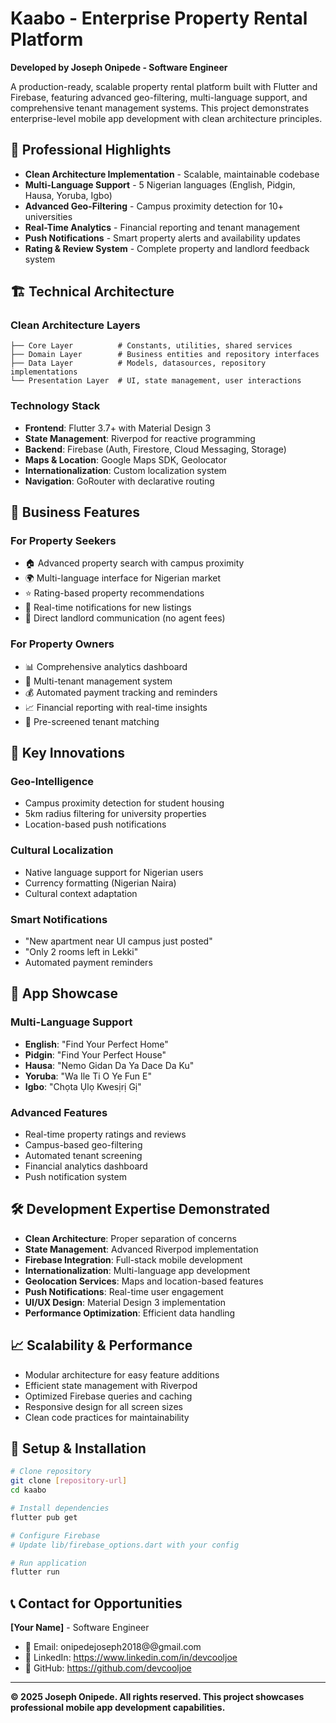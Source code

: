 # Kaabo - Enterprise Property Rental Platform

**Developed by Joseph Onipede - Software Engineer**

A production-ready, scalable property rental platform built with Flutter and Firebase, featuring advanced geo-filtering, multi-language support, and comprehensive tenant management systems. This project demonstrates enterprise-level mobile app development with clean architecture principles.

## 🚀 **Professional Highlights**

- **Clean Architecture Implementation** - Scalable, maintainable codebase
- **Multi-Language Support** - 5 Nigerian languages (English, Pidgin, Hausa, Yoruba, Igbo)
- **Advanced Geo-Filtering** - Campus proximity detection for 10+ universities
- **Real-Time Analytics** - Financial reporting and tenant management
- **Push Notifications** - Smart property alerts and availability updates
- **Rating & Review System** - Complete property and landlord feedback system

## 🏗️ **Technical Architecture**

### **Clean Architecture Layers**
```
├── Core Layer          # Constants, utilities, shared services
├── Domain Layer        # Business entities and repository interfaces
├── Data Layer          # Models, datasources, repository implementations
└── Presentation Layer  # UI, state management, user interactions
```

### **Technology Stack**
- **Frontend**: Flutter 3.7+ with Material Design 3
- **State Management**: Riverpod for reactive programming
- **Backend**: Firebase (Auth, Firestore, Cloud Messaging, Storage)
- **Maps & Location**: Google Maps SDK, Geolocator
- **Internationalization**: Custom localization system
- **Navigation**: GoRouter with declarative routing

## 💼 **Business Features**

### **For Property Seekers**
- 🏠 Advanced property search with campus proximity
- 🌍 Multi-language interface for Nigerian market
- ⭐ Rating-based property recommendations
- 📱 Real-time notifications for new listings
- 💬 Direct landlord communication (no agent fees)

### **For Property Owners**
- 📊 Comprehensive analytics dashboard
- 👥 Multi-tenant management system
- 💰 Automated payment tracking and reminders
- 📈 Financial reporting with real-time insights
- 🎯 Pre-screened tenant matching

## 🎯 **Key Innovations**

### **Geo-Intelligence**
- Campus proximity detection for student housing
- 5km radius filtering for university properties
- Location-based push notifications

### **Cultural Localization**
- Native language support for Nigerian users
- Currency formatting (Nigerian Naira)
- Cultural context adaptation

### **Smart Notifications**
- "New apartment near UI campus just posted"
- "Only 2 rooms left in Lekki"
- Automated payment reminders

## 📱 **App Showcase**

### **Multi-Language Support**
- **English**: "Find Your Perfect Home"
- **Pidgin**: "Find Your Perfect House" 
- **Hausa**: "Nemo Gidan Da Ya Dace Da Ku"
- **Yoruba**: "Wa Ile Ti O Ye Fun E"
- **Igbo**: "Chọta Ụlọ Kwesịrị Gị"

### **Advanced Features**
- Real-time property ratings and reviews
- Campus-based geo-filtering
- Automated tenant screening
- Financial analytics dashboard
- Push notification system

## 🛠️ **Development Expertise Demonstrated**

- **Clean Architecture**: Proper separation of concerns
- **State Management**: Advanced Riverpod implementation
- **Firebase Integration**: Full-stack mobile development
- **Internationalization**: Multi-language app development
- **Geolocation Services**: Maps and location-based features
- **Push Notifications**: Real-time user engagement
- **UI/UX Design**: Material Design 3 implementation
- **Performance Optimization**: Efficient data handling

## 📈 **Scalability & Performance**

- Modular architecture for easy feature additions
- Efficient state management with Riverpod
- Optimized Firebase queries and caching
- Responsive design for all screen sizes
- Clean code practices for maintainability

## 🔧 **Setup & Installation**

```bash
# Clone repository
git clone [repository-url]
cd kaabo

# Install dependencies
flutter pub get

# Configure Firebase
# Update lib/firebase_options.dart with your config

# Run application
flutter run
```

## 📞 **Contact for Opportunities**

**[Your Name]** - Software Engineer

- 📧 Email: onipedejoseph2018@@gmail.com
- 💼 LinkedIn: https://www.linkedin.com/in/devcooljoe
- 🐙 GitHub: https://github.com/devcooljoe

---

**© 2025 Joseph Onipede. All rights reserved. This project showcases professional mobile app development capabilities.**
